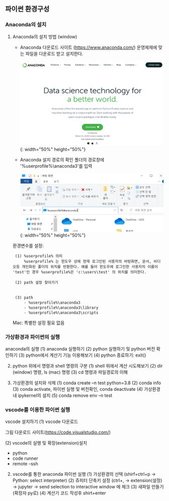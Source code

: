 ## 파이썬 환경구성
<!-- 1-1 -->

### Anaconda의 설치

1. Anaconda의 설치 방법 (window)

    - Anaconda 다운로드 사이트 (https://www.anaconda.com/)
        운영체제에 맞는 파일을 다운로드 받고 설치한다. 

        ![다운로드사이트](./image/install.png){: width="50%" height="50%"}



    - Anaconda 설치 경로의 확인
        폴더의 경로창에 '%userprofile%\anaconda3'를 입력

        ![설치경로확인](./image/path.png){: width="50%" height="50%"}
    

    환경변수를 설정:

        (1) %userprofile% 의미
            %userprofile% 는 윈도우 상에 현재 로그인된 사용자의 바탕화면, 문서, 비디오등 개인화된 폴더의 위치를 반환한다. 예를 들어 윈도우에 로그인한 사용자의 이름이 'test'인 경우 %userprofile%은 'c:\users\test' 의 위치를 의미한다.

        (2) path 설정 찾아가기


        (3) path
            - %userprofile%\anaconda3
            - %userprofile%\anaconda3\library
            - %userprofile%\anaconda3\scripts


    Mac: 특별한 설정 필요 없음


### 가상환경과 파이썬의 실행

anaconda의 실행
(1) anaconda 실행하기
(2) python 실행하기 및 python 버전 확인하기
(3) python에서 계산기 기능 이용해보기
(4) python 종료하기: exit()

2. python 위에서 명령과 shell 명령의 구분 
(1) shell 위에서 계산 시도해보기
(2) dir (window) 명령, ls (mac) 명령
(3) cd 명령과 파일경로의 이해

3. 가상환경의 설치와 삭제
(1) conda create –n test python=3.8
(2) conda info 
(3) conda activate, 파이썬 실행 및 버전확인, conda deactivate
(4) 가상환경내 ipykernel의 설치
(5) conda remove env –n test


### vscode를 이용한 파이썬 실행

vscode 설치하기
(1) vscode 다운로드

그림  	다운로드 사이트(https://code.visualstudio.com/)

(2) vscode의 실행 및 확장(extension)설치
- python
- code runner
- remote –ssh

2. vscode를 통한 anaconda  파이썬 실행 
(1) 가상환경의 선택 (shirf+ctrl+p → Python: select interpreter)
(2) 쥬피터 단축키 설정 (ctrl+, → extension(설정) → jupyter → send selection to interactive window 에 체크
(3) 새파일 만들기 (확장자 py로)
(4) 계산기 코드 작성후 shirt+enter
